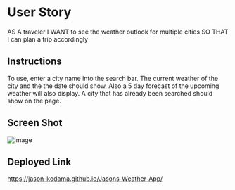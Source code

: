 # User Story
AS A traveler
I WANT to see the weather outlook for multiple cities
SO THAT I can plan a trip accordingly
## Instructions
To use, enter a city name into the search bar.
The current weather of the city and the the date should show.
Also a 5 day forecast of the upcoming weather will also display.
A city that has already been searched should show on the page.
## Screen Shot
![image](https://user-images.githubusercontent.com/124485518/229677889-bd29c9ca-1c57-419b-928c-31db94ce9589.png)

## Deployed Link
https://jason-kodama.github.io/Jasons-Weather-App/
